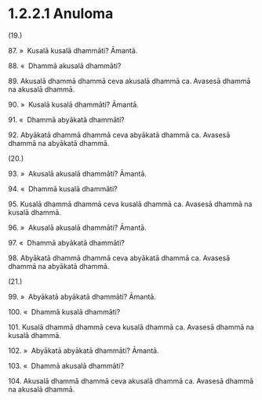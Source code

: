 # 1.2.2.1 Anuloma

(19.)

87\. »  Kusalā kusalā dhammāti? Āmantā.

88\. «  Dhammā akusalā dhammāti?

89\. Akusalā dhammā dhammā ceva akusalā dhammā ca. Avasesā dhammā na akusalā dhammā.

90\. »  Kusalā kusalā dhammāti? Āmantā.

91\. «  Dhammā abyākatā dhammāti?

92\. Abyākatā dhammā dhammā ceva abyākatā dhammā ca. Avasesā dhammā na abyākatā dhammā.

(20.)

93\. »  Akusalā akusalā dhammāti? Āmantā.

94\. «  Dhammā kusalā dhammāti?

95\. Kusalā dhammā dhammā ceva kusalā dhammā ca. Avasesā dhammā na kusalā dhammā.

96\. »  Akusalā akusalā dhammāti? Āmantā.

97\. «  Dhammā abyākatā dhammāti?

98\. Abyākatā dhammā dhammā ceva abyākatā dhammā ca. Avasesā dhammā na abyākatā dhammā.

(21.)

99\. »  Abyākatā abyākatā dhammāti? Āmantā.

100\. «  Dhammā kusalā dhammāti?

101\. Kusalā dhammā dhammā ceva kusalā dhammā ca. Avasesā dhammā na kusalā dhammā.

102\. »  Abyākatā abyākatā dhammāti? Āmantā.

103\. «  Dhammā akusalā dhammāti?

104\. Akusalā dhammā dhammā ceva akusalā dhammā ca. Avasesā dhammā na akusalā dhammā.
